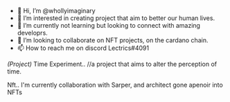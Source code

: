 - 👋 Hi, I’m @whollyimaginary
- 👀 I’m interested in creating project that aim to better our human lives.
- 🌱 I’m currently not learning but looking to connect with amazing developrs.
- 💞️ I’m looking to collaborate on NFT projects, on the cardano chain.
- 📫 How to reach me on discord Lectrics#4091

_(Project)_
Time Experiment..
//a project that aims to alter the perception of time.

Nft..
I'm currently collaboration with Sarper, and architect gone apenoir into NFTs
